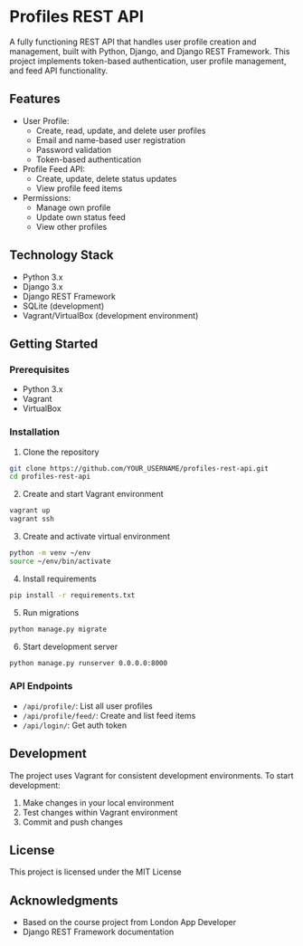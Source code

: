 # Profiles REST API

A fully functioning REST API that handles user profile creation and management, built with Python, Django, and Django REST Framework. This project implements token-based authentication, user profile management, and feed API functionality.

## Features

- User Profile:
  - Create, read, update, and delete user profiles
  - Email and name-based user registration
  - Password validation
  - Token-based authentication
- Profile Feed API:
  - Create, update, delete status updates
  - View profile feed items
- Permissions:
  - Manage own profile
  - Update own status feed
  - View other profiles

## Technology Stack

- Python 3.x
- Django 3.x
- Django REST Framework
- SQLite (development)
- Vagrant/VirtualBox (development environment)

## Getting Started

### Prerequisites

- Python 3.x
- Vagrant
- VirtualBox

### Installation

1. Clone the repository
```bash
git clone https://github.com/YOUR_USERNAME/profiles-rest-api.git
cd profiles-rest-api
```

2. Create and start Vagrant environment
```bash
vagrant up
vagrant ssh
```

3. Create and activate virtual environment
```bash
python -m venv ~/env
source ~/env/bin/activate
```

4. Install requirements
```bash
pip install -r requirements.txt
```

5. Run migrations
```bash
python manage.py migrate
```

6. Start development server
```bash
python manage.py runserver 0.0.0.0:8000
```

### API Endpoints

- `/api/profile/`: List all user profiles
- `/api/profile/feed/`: Create and list feed items
- `/api/login/`: Get auth token

## Development

The project uses Vagrant for consistent development environments. To start development:

1. Make changes in your local environment
2. Test changes within Vagrant environment
3. Commit and push changes

## License

This project is licensed under the MIT License

## Acknowledgments

- Based on the course project from London App Developer
- Django REST Framework documentation
```
